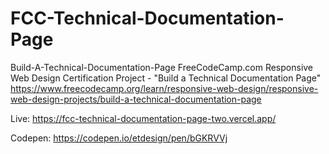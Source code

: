 # FCC-Technical-Documentation-Page
 Build-A-Technical-Documentation-Page  FreeCodeCamp.com Responsive Web Design Certification Project - "Build a Technical Documentation Page" https://www.freecodecamp.org/learn/responsive-web-design/responsive-web-design-projects/build-a-technical-documentation-page



Live: https://fcc-technical-documentation-page-two.vercel.app/

Codepen: https://codepen.io/etdesign/pen/bGKRVVj
